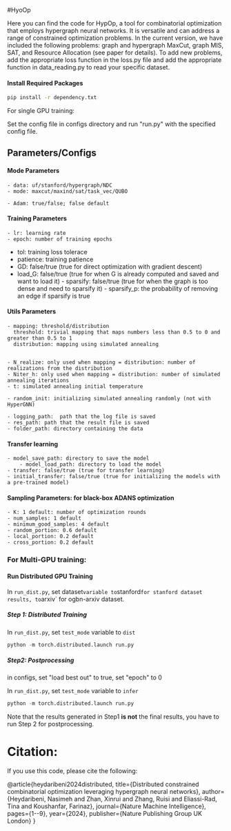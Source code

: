 #HyoOp

Here you can find the code for HypOp, a tool for combinatorial optimization that employs hypergraph neural networks. It is versatile and can address a range of constrained optimization problems.
In the current version, we have included the following problems: graph and hypergraph MaxCut, graph MIS, SAT, and Resource Allocation (see paper for details). To add new problems, add the appropriate loss function in the loss.py file and add the appropriate function in data_reading.py to read your specific dataset. 

#### Install Required Packages

```bash
pip install -r dependency.txt
```



For single GPU training:

Set the config file in configs directory and run "run.py" with the specified config file.

## Parameters/Configs

#### Mode Parameters

    - data: uf/stanford/hypergraph/NDC
    - mode: maxcut/maxind/sat/task_vec/QUBO
   
    - Adam: true/false; false default
   

#### Training Parameters
    - lr: learning rate
    - epoch: number of training epochs
   - tol: training loss tolerace
   - patience: training patience
   - GD: false/true (true for direct optimization with gradient descent) 
   - load_G: false/true (true for when G is already computed and saved and want to load it)
    -  sparsify: false/true (true for when the graph is too dense and need to sparsify it)
    - sparsify_p: the probability of removing an edge if sparsify is true

#### Utils Parameters
    - mapping: threshold/distribution
      threshold: trivial mapping that maps numbers less than 0.5 to 0 and greater than 0.5 to 1
      distribution: mapping using simulated annealing
    
        
    - N_realize: only used when mapping = distribution: number of realizations from the distribution
    - Niter_h: only used when mapping = distribution: number of simulated annealing iterations
    - t: simulated annealing initial temperature
    
    - random_init: initializing simulated annealing randomly (not with HyperGNN)
    
    - logging_path:  path that the log file is saved
    - res_path: path that the result file is saved
    - folder_path: directory containing the data

    
   
#### Transfer learning

	- model_save_path: directory to save the model
    	- model_load_path: directory to load the model
	- transfer: false/true (true for transfer learning)
	- initial_transfer: false/true (true for initializing the models with a pre-trained model)
	

#### Sampling Parameters: for black-box ADANS optimization

    - K: 1 default: number of optimization rounds
    - num_samples: 1 default
    - minimum_good_samples: 4 default
    - random_portion: 0.6 default
    - local_portion: 0.2 default
    - cross_portion: 0.2 default
    
    
    
### For Multi-GPU training:

#### Run Distributed GPU Training

In `run_dist.py`, set dataset` variable to `stanford` for stanford dataset results, to `arxiv` for ogbn-arxiv dataset.

##### Step 1: Distributed Training

In `run_dist.py`, set `test_mode` variable to `dist`

```python
python -m torch.distributed.launch run.py
```

##### Step2: Postprocessing

in configs, set "load best out" to true, set "epoch" to 0

In `run_dist.py`, set `test_mode` variable to `infer`

```python
python -m torch.distributed.launch run.py
```

Note that the results generated in Step1 **is not** the final results, you have to run Step 2 for postprocessing. 


# Citation:

If you use this code, please cite the following:

@article{heydaribeni2024distributed,
  title={Distributed constrained combinatorial optimization leveraging hypergraph neural networks},
  author={Heydaribeni, Nasimeh and Zhan, Xinrui and Zhang, Ruisi and Eliassi-Rad, Tina and Koushanfar, Farinaz},
  journal={Nature Machine Intelligence},
  pages={1--9},
  year={2024},
  publisher={Nature Publishing Group UK London}
}



